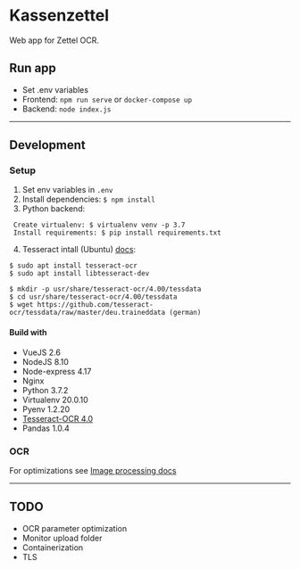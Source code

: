 # Kassenzettel

Web app for Zettel OCR.

## Run app  
* Set .env variables  
* Frontend: `npm run serve` or `docker-compose up`  
* Backend: `node index.js`  

---  
## Development  
### Setup  
1. Set env variables in `.env`  
2. Install dependencies: `$ npm install` 
3. Python backend: 
```
 Create virtualenv: $ virtualenv venv -p 3.7  
 Install requirements: $ pip install requirements.txt  
```
4. Tesseract intall (Ubuntu) [docs](https://tesseract-ocr.github.io/tessdoc/Home.html): 
 ```
 $ sudo apt install tesseract-ocr  
 $ sudo apt install libtesseract-dev  

 $ mkdir -p usr/share/tesseract-ocr/4.00/tessdata  
 $ cd usr/share/tesseract-ocr/4.00/tessdata  
 $ wget https://github.com/tesseract-ocr/tessdata/raw/master/deu.traineddata (german)  
```

#### Build with  
* VueJS 2.6  
* NodeJS 8.10  
* Node-express 4.17  
* Nginx  
* Python 3.7.2  
* Virtualenv  20.0.10  
* Pyenv 1.2.20  
* [Tesseract-OCR 4.0](https://github.com/madmaze/pytesseract)  
* Pandas 1.0.4  

### OCR  
For optimizations see [Image processing docs](https://github.com/tesseract-ocr/tessdoc/blob/master/ImproveQuality.md)

---  

## TODO
* OCR parameter optimization
* Monitor upload folder
* Containerization
* TLS